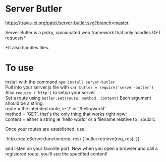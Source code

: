 # Server Butler
https://travis-ci.org/patci/server-butler.svg?branch=master

Server Butler is a picky, opinionated web framework that only handles GET requests*
<p>*It also handles files.</p>


# To use

Install with the command `npm install server-butler`
<br>
Pull into your server.js file with `var butler = require('server-butler')`
<br>
Also `require ('http')` to setup your server
<br>
Set a route using `butler.set(route, method, content)` Each argument should be a string.
<br>
route = the intended route, ie '/' or '/hello/world'
<br>
method = 'GET', that's the only thing that works right now!
<br>
content = either a string ie 'hello world' or a filename relative to ../public

<p> Once your routes are established, use:</p>
 `http.createServer(function(req, res) {
  butler.retrieve(req, res);
})`
<p> and listen on your favorite port.  Now when you open a browser and call a registered route, you'll see the specified content!

